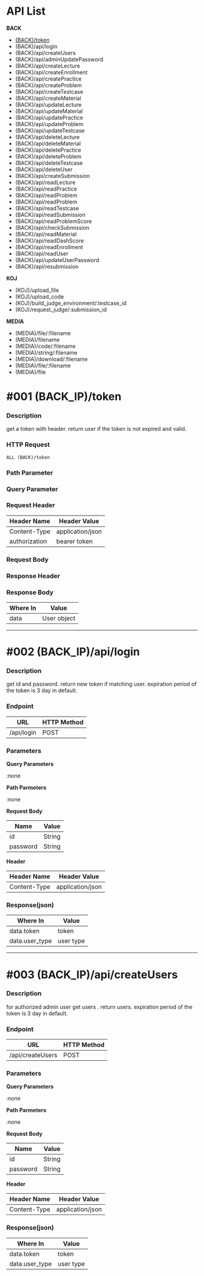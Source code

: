 # API List

**BACK**

- [(BACK)/token](#001-back_iptoken)
- (BACK)/api/login
- (BACK)/api/createUsers
- (BACK)/api/adminUpdatePassword
- (BACK)/api/createLecture
- (BACK)/api/createEnrollment
- (BACK)/api/createPractice
- (BACK)/api/createProblem
- (BACK)/api/createTestcase
- (BACK)/api/createMaterial
- (BACK)/api/updateLecture
- (BACK)/api/updateMaterial
- (BACK)/api/updatePractice
- (BACK)/api/updateProblem
- (BACK)/api/updateTestcase
- (BACK)/api/deleteLecture
- (BACK)/api/deleteMaterial
- (BACK)/api/deletePractice
- (BACK)/api/deleteProblem
- (BACK)/api/deleteTestcase
- (BACK)/api/deleteUser
- (BACK)/api/createSubmission
- (BACK)/api/readLecture
- (BACK)/api/readPractice
- (BACK)/api/readProblem
- (BACK)/api/readProblem
- (BACK)/api/readTestcase
- (BACK)/api/readSubmission
- (BACK)/api/readProblemScore
- (BACK)/api/checkSubmission
- (BACK)/api/readMaterial
- (BACK)/api/readDashScore
- (BACK)/api/readEnrollment
- (BACK)/api/readUser
- (BACK)/api/updateUserPassword
- (BACK)/api/resubmission

**KOJ**

- (KOJ)/upload_file
- (KOJ)/upload_code
- (KOJ)/build_judge_environment/:testcase_id
- (KOJ)/request_judge/:submission_id

**MEDIA**

- (MEDIA)/file/:filename
- (MEDIA)/filename
- (MEDIA)/code/:filename
- (MEDIA)/string/:filename
- (MEDIA)/download/:filename
- (MEDIA)/file/:filename
- (MEDIA)/file

# #001 (BACK_IP)/token

### Description

get a token with header.
return user if the token is not expired and valid.

### HTTP Request

```
ALL (BACK)/token
```

### Path Parameter

### Query Parameter

### Request Header

| Header Name   | Header Value     |
| ------------- | ---------------- |
| Content-Type  | application/json |
| authorization | bearer token     |

### Request Body

### Response Header

### Response Body

| Where In | Value       |
| -------- | ----------- |
| data     | User object |

---

# #002 (BACK_IP)/api/login

### Description

get id and password.
return new token if matching user.
expiration period of the token is 3 day in default.

### Endpoint

| URL        | HTTP Method |
| ---------- | ----------- |
| /api/login | POST        |

### Parameters

**Query Parameters**

:none

**Path Parmeters**

:none

**Request Body**

| Name     | Value  |
| -------- | ------ |
| id       | String |
| password | String |

**Header**

| Header Name  | Header Value     |
| ------------ | ---------------- |
| Content-Type | application/json |

### Response(json)

| Where In       | Value     |
| -------------- | --------- |
| data.token     | token     |
| data.user_type | user type |

---

# #003 (BACK_IP)/api/createUsers

### Description

for authorized admin user
get users .
return users.
expiration period of the token is 3 day in default.

### Endpoint

| URL              | HTTP Method |
| ---------------- | ----------- |
| /api/createUsers | POST        |

### Parameters

**Query Parameters**

:none

**Path Parmeters**

:none

**Request Body**

| Name     | Value  |
| -------- | ------ |
| id       | String |
| password | String |

**Header**

| Header Name  | Header Value     |
| ------------ | ---------------- |
| Content-Type | application/json |

### Response(json)

| Where In       | Value     |
| -------------- | --------- |
| data.token     | token     |
| data.user_type | user type |
